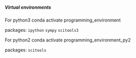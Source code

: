 ##### Virtual environments

For python3
	conda activate programming_environment

packages: `ipython` `sympy` `scitools3`



For python2
	conda activate programming_environment_py2

packages: `scitools`
